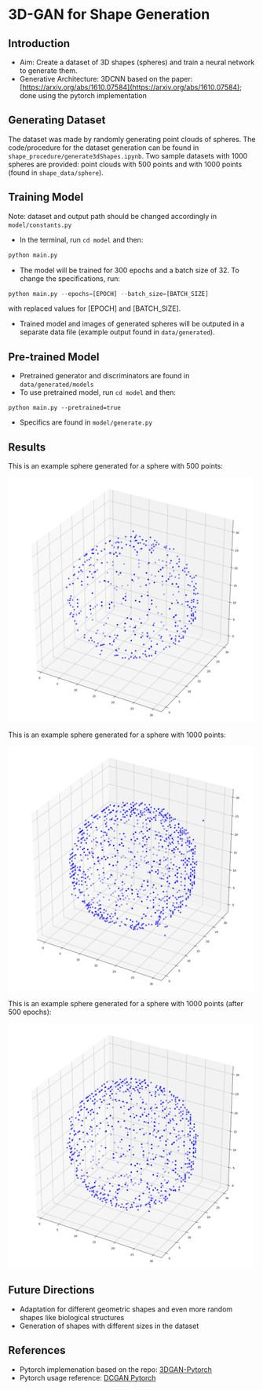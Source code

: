 # 3D-GAN for Shape Generation

## Introduction
* Aim: Create a dataset of 3D shapes (spheres) and train a neural network to generate them.
* Generative Architecture: 3DCNN based on the paper: [https://arxiv.org/abs/1610.07584](https://arxiv.org/abs/1610.07584); done using the pytorch implementation

## Generating Dataset
The dataset was made by randomly generating point clouds of spheres. The code/procedure for the dataset generation can be found in ```shape_procedure/generate3dShapes.ipynb```. Two sample datasets with 1000 spheres are provided: point clouds with 500 points and with 1000 points (found in ```shape_data/sphere```).

## Training Model
Note: dataset and output path should be changed accordingly in ```model/constants.py```
* In the terminal, run `cd model` and then:
```python
python main.py
```
* The model will be trained for 300 epochs and a batch size of 32. To change the specifications, run:
```python
python main.py --epochs=[EPOCH] --batch_size=[BATCH_SIZE]
```
with replaced values for [EPOCH] and [BATCH_SIZE].
* Trained model and images of generated spheres will be outputed in a separate data file (example output found in ```data/generated```).

## Pre-trained Model
* Pretrained generator and discriminators are found in ```data/generated/models```
* To use pretrained model, run `cd model` and then:
```
python main.py --pretrained=true
```
* Specifics are found in ```model/generate.py```

## Results
This is an example sphere generated for a sphere with 500 points:

<img src="data/generated/pretrained_generated/pretrained_generated.png" alt="500pts_result" width="500"/>

This is an example sphere generated for a sphere with 1000 points:

<img src="results/299.png" alt="1000pts_result" width="500"/>

This is an example sphere generated for a sphere with 1000 points (after 500 epochs):

<img src="results/499.png" alt="1000pts_result_500" width="500"/>

## Future Directions
* Adaptation for different geometric shapes and even more random shapes like biological structures
* Generation of shapes with different sizes in the dataset

## References
* Pytorch implemenation based on the repo: [3DGAN-Pytorch](https://github.com/rimchang/3DGAN-Pytorch/tree/master)
* Pytorch usage reference: [DCGAN Pytorch](https://pytorch.org/tutorials/beginner/dcgan_faces_tutorial.html)


